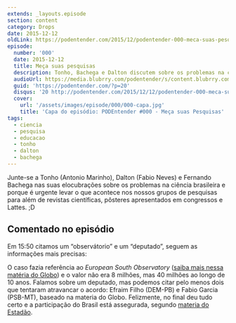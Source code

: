 ```yaml
---
extends: _layouts.episode
section: content
category: Drops
date: 2015-12-12
oldLink: https://podentender.com/2015/12/podentender-000-meca-suas-pesquisas-2.html
episode:
  number: '000'
  date: 2015-12-12
  title: Meça suas pesquisas
  description: Tonho, Bachega e Dalton discutem sobre os problemas na ciência brasileira e a urgência acerca da divulgação científica. 
  audioUrl: https://media.blubrry.com/podentender/s/content.blubrry.com/podentender/PODEntender-000.mp3
  guid: 'https://podentender.com/?p=20'
  disqus: '20 http://podentender.com/2015/12/12/podentender-000-meca-suas-pesquisas/'
  cover:
    url: '/assets/images/episode/000/000-capa.jpg'
    title: 'Capa do episódio: PODEntender #000 - Meça suas Pesquisas'
tags:
  - ciencia
  - pesquisa
  - educacao
  - tonho
  - dalton
  - bachega
---
```


Junte-se a Tonho (Antonio Marinho), Dalton (Fabio Neves) e
Fernando Bachega nas suas elocubrações sobre os problemas na
ciência brasileira e porque é urgente levar o que acontece nos
nossos grupos de pesquisas para além de revistas científicas,
pôsteres apresentados em congressos e Lattes.  ;D

## Comentado no episódio

Em 15:50 citamos um “observátorio” e um “deputado”, seguem as
informações mais precisas:

O caso fazia referência ao _European South Observatory_
([saiba mais nessa matéria do Globo](http://oglobo.globo.com/blogs/sociencia/posts/2015/02/12/brasil-eso-uma-vergonha-que-nao-tem-fim-560939.asp))
e o valor não era 8 milhões,
mas 40 milhões ao longo de 10 anos. Falamos sobre um deputado,
mas podemos citar pelo menos dois que tentaram atravancar
o acordo: Efraim Filho (DEM-PB) e Fabio Garcia (PSB-MT), baseado
na materia do Globo. Felizmente, no final deu tudo certo e a
participação do Brasil está assegurada, segundo
[materia do Estadão](http://ciencia.estadao.com.br/blogs/herton-escobar/senado-ratifica-adesao-do-brasil-ao-eso/).

